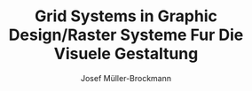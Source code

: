---
title: "Grid Systems in Graphic Design/Raster Systeme Fur Die Visuele Gestaltung"
author: "Josef Müller-Brockmann"
isbn: "3721201450"
isbn13: "9783721201451"
rating: "0"
publisher: "Ingram"
pages: "176"
publishYear: "1996"
read: "2017"
goodreads_id: "350962"
language: "en"
---